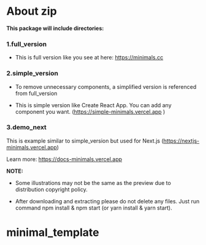 # About zip

**This package will include directories:**

### 1.full_version

- This is full version like you see at here: https://minimals.cc

### 2.simple_version

- To remove unnecessary components, a simplified version is referenced from full_version

- This is simple version like Create React App. You can add any component you want. (https://simple-minimals.vercel.app )

### 3.demo_next

This is example similar to simple_version but used for Next.js (https://nextjs-minimals.vercel.app)

Learn more: https://docs-minimals.vercel.app

**NOTE:**

- Some illustrations may not be the same as the preview due to distribution copyright policy.

- After downloading and extracting please do not delete any files. Just run command npm install & npm start (or yarn install & yarn start).
# minimal_template
